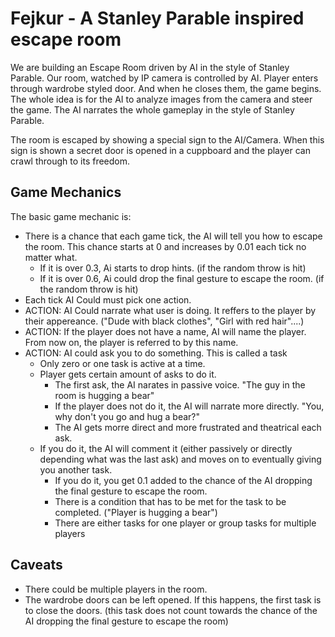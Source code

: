 # Fejkur - A Stanley Parable inspired escape room

We are building an Escape Room driven by AI in the style of Stanley Parable. Our room, watched by IP camera is controlled by AI. Player enters through wardrobe styled door. And when he closes them, the game begins. The whole idea is for the AI to analyze images from the camera and steer the game. The AI narrates the whole gameplay in the style of Stanley Parable.

The room is escaped by showing a special sign to the AI/Camera. When this sign is shown a secret door is opened in a cuppboard and the player can crawl through to its freedom.

## Game Mechanics

The basic game mechanic is:
- There is a chance that each game tick, the AI will tell you how to escape the room. This chance starts at 0 and increases by 0.01 each tick no matter what.
   - If it is over 0.3, Ai starts to drop hints. (if the random throw is hit)
   - If it is over 0.6, Ai could drop the final gesture to escape the room.  (if the random throw is hit)
- Each tick AI Could must pick one action.
- ACTION: AI Could narrate what user is doing. It reffers to the player by their appereance. ("Dude with black clothes", "Girl with red hair"....)
- ACTION: If the player does not have a name, AI will name the player. From now on, the player is referred to by this name.
- ACTION: AI could ask you to do something. This is called a task
    - Only zero or one task is active at a time.
    - Player gets certain amount of asks to do it.
       - The first ask, the AI narates in passive voice. "The guy in the room is hugging a bear"
       - If the player does not do it, the AI will narrate more directly. "You, why don't you go and hug a bear?"
       - The AI gets morre direct and more frustrated and theatrical each ask.
    - If you do it, the AI will comment it (either passively or directly depending what was the last ask) and moves on to eventually giving you another task.
       - If you do it, you get 0.1 added to the chance of the AI dropping the final gesture to escape the room.
       - There is a condition that has to be met for the task to be completed. ("Player is hugging a bear")
       - There are either tasks for one player or group tasks for multiple players

## Caveats

- There could be multiple players in the room.
- The wardrobe doors can be left opened. If this happens, the first task is to close the doors. (this task does not count towards the chance of the AI dropping the final gesture to escape the room)